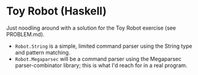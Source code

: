 # Toy Robot (Haskell)

Just noodling around with a solution for the Toy Robot exercise (see PROBLEM.md).

* `Robot.String` is a simple, limited command parser using the String type and pattern matching.
* `Robot.Megaparsec` will be a command parser using the Megaparsec parser-combinator library; this is what I'd reach for in a real program.
